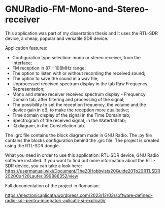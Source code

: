 # GNURadio-FM-Mono-and-Stereo-receiver

This application was part of my dissertation thesis and it uses the RTL-SDR device, a cheap, popular and versatile SDR device.

Application features: 
- Configuration type selection: mono or stereo receiver, from the interface;
- FM reception in 87 - 108MHz range;
- The option to listen with or without recording the received sound;
- The option to save the sound in a wav file;
- Unprocessed received spectrum display in the tab Raw Frequency Representation;
- Mono and stereo receiver received spectrum display - Frequency Domain tab, after filtering and processing of the signal;
- The possibility to set the reception frequency, the volume and the device gain in dB, to make the reception more qualitative;
- Time domain display of the signal in the Time Domain tab;
- Spectrogram of the received signal, in the Waterfall tab;
- IQ diagram, in the Constellation tab.

The .grc file contains the block diagram made in GNU Radio. The .py file contains the blocks configuration behind the .grc file. The project is created using the RTL-SDR dongle. 

What you need in order to use this application: RTL-SDR device, GNU Radio software installed. 
If you want to find out more information about the RTL-SDR device, you can take a look here: https://usermanual.wiki/Document/The20Hobbyists20Guide20To20RTLSDR2020Carl20Laufer.399886352/view

Full documentation of the project in Romanian:

https://electronicaplicata.wordpress.com/2023/12/03/software-defined-radio-sdr-pentru-incepatori-aplicatii-si-explicatii/
